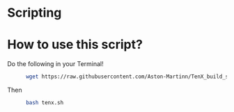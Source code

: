 # Scripting

How to use this script?
======================

Do the following in your Terminal!

```bash
      wget https://raw.githubusercontent.com/Aston-Martinn/TenX_build_scripts/master/tenx.sh
```

Then

```bash
      bash tenx.sh
```
